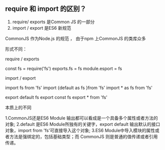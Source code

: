 ## require 和 import 的区别？

1. require/ exports 是Common JS 的一部分
2. import / export 是ES6 新规范

CommonJS 作为Node.js 的规范 ， 由于npm 上CommonJS 的类库众多

形式不同：

require / exports

const fs = require('fs')
exports.fs = fs
module.esport = fs


import / export

import fs from 'fs'
import {default as fs }from 'fs'
import * as fs from 'fs'

export default fs
export const fs
export * from 'fs'


本质上的不同

1.CommonJS还是ES6 Module 输出都可以看成是一个具备多个属性或者方法的对象;
2.default 是ES6 Module所独有的关键字，export default 输出默认的接口对象，import from 'fs'可直接导入这个对象;
3.ES6 Module中导入模块的属性或者方法是强绑定的，包括基础类型；而 CommonJS 则是普通的值传递或者引用传递。
